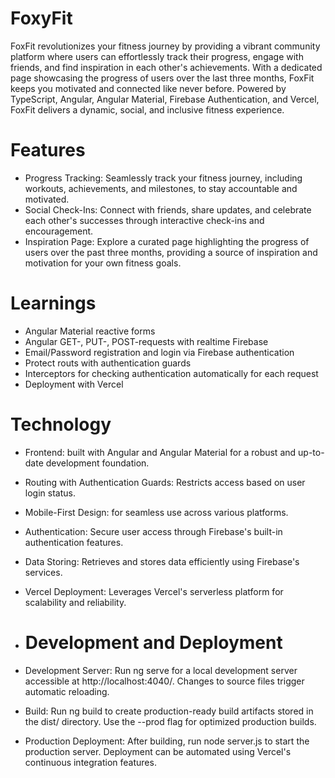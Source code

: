 # FoxyFit

FoxFit revolutionizes your fitness journey by providing a vibrant community platform where users can effortlessly track their progress, engage with friends, and find inspiration in each other's achievements. With a dedicated page showcasing the progress of users over the last three months, FoxFit keeps you motivated and connected like never before. Powered by TypeScript, Angular, Angular Material, Firebase Authentication, and Vercel, FoxFit delivers a dynamic, social, and inclusive fitness experience.

# Features

- Progress Tracking: Seamlessly track your fitness journey, including workouts, achievements, and milestones, to stay accountable and motivated.
- Social Check-Ins: Connect with friends, share updates, and celebrate each other's successes through interactive check-ins and encouragement.
- Inspiration Page: Explore a curated page highlighting the progress of users over the past three months, providing a source of inspiration and motivation for your own fitness goals.

# Learnings

- Angular Material reactive forms 
- Angular GET-, PUT-, POST-requests with realtime Firebase
- Email/Password registration and login via Firebase authentication 
- Protect routs with authentication guards
- Interceptors for checking authentication automatically for each request
- Deployment with Vercel

# Technology

- Frontend: built with Angular and Angular Material for a robust and up-to-date development foundation.
- Routing with Authentication Guards: Restricts access based on user login status.
- Mobile-First Design: for seamless use across various platforms.
- Authentication: Secure user access through Firebase's built-in authentication features.
- Data Storing: Retrieves and stores data efficiently using Firebase's services.
- Vercel Deployment: Leverages Vercel's serverless platform for scalability and reliability.

- # Development and Deployment

- Development Server: Run ng serve for a local development server accessible at http://localhost:4040/. Changes to source files trigger automatic reloading.
- Build: Run ng build to create production-ready build artifacts stored in the dist/ directory. Use the --prod flag for optimized production builds.
- Production Deployment: After building, run node server.js to start the production server. Deployment can be automated using Vercel's continuous integration features.
